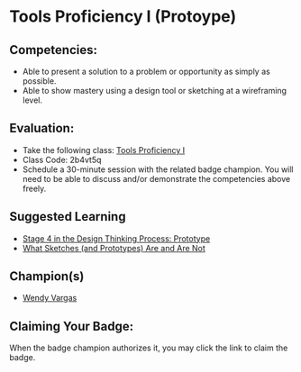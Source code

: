 # Tools Proficiency I (Protoype)

## Competencies:

* Able to present a solution to a problem or opportunity as simply as possible.
* Able to show mastery using a design tool or sketching at a wireframing level.

## Evaluation:
* Take the following class: [Tools Proficiency I](https://classroom.google.com/c/NzU2ODUzNTkxODNa)
* Class Code: 2b4vt5q
* Schedule a 30-minute session with the related badge champion. You will need to be able to discuss and/or demonstrate the competencies above freely. 

## Suggested Learning
* [Stage 4 in the Design Thinking Process: Prototype](https://www.interaction-design.org/literature/article/stage-4-in-the-design-thinking-process-prototype)
* [What Sketches (and Prototypes) Are and Are Not](https://www.cs.cmu.edu/~bam/uicourse/Buxton-SketchesPrototypes.pdf)

## Champion(s)

* [Wendy Vargas](mailto:wendy.vargas@acklenavenue.com)

## Claiming Your Badge:
When the badge champion authorizes it, you may click the link to claim the badge.
